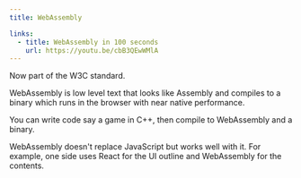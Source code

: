 ```yaml
---
title: WebAssembly 

links:
  - title: WebAssembly in 100 seconds
    url: https://youtu.be/cbB3QEwWMlA
---
```


Now part of the W3C standard.

WebAssembly is low level text that looks like Assembly and compiles to a binary which runs in the browser with near native performance.

You can write code say a game in C++, then compile to WebAssembly and a binary. 

WebAssembly doesn't replace JavaScript but works well with it. For example, one side uses React for the UI outline and WebAssembly for the contents.
